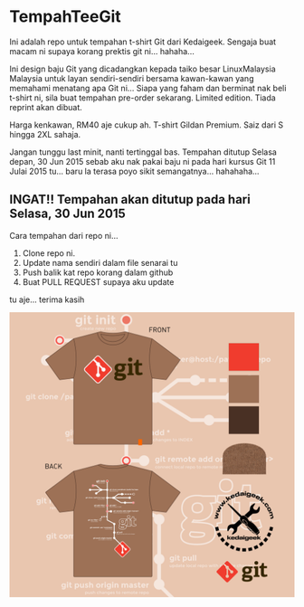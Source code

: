 # TempahTeeGit

Ini adalah repo untuk tempahan t-shirt Git dari Kedaigeek.
Sengaja buat macam ni supaya korang prektis git ni... hahaha...

Ini design baju Git yang dicadangkan kepada taiko besar LinuxMalaysia Malaysia untuk layan 
sendiri-sendiri bersama kawan-kawan yang memahami menatang apa Git ni... 
Siapa yang faham dan berminat nak beli t-shirt ni, 
sila buat tempahan pre-order sekarang. Limited edition. Tiada reprint akan dibuat.


Harga kenkawan, RM40 aje cukup ah. 
T-shirt Gildan Premium. 
Saiz dari S hingga 2XL sahaja.


Jangan tunggu last minit, nanti tertinggal bas. 
Tempahan ditutup Selasa depan, 30 Jun 2015 
sebab aku nak pakai baju ni pada hari kursus Git 11 Julai 2015 tu... 
baru la terasa poyo sikit semangatnya... hahahaha...


## INGAT!! Tempahan akan ditutup pada hari Selasa, 30 Jun 2015


Cara tempahan dari repo ni...
 1. Clone repo ni.
 2. Update nama sendiri dalam file senarai tu
 3. Push balik kat repo korang dalam github
 4. Buat PULL REQUEST supaya aku update


tu aje... terima kasih

![](git_tshirt_preview.png)

